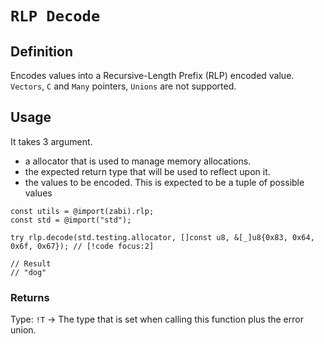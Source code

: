 # `RLP Decode`

## Definition

Encodes values into a Recursive-Length Prefix (RLP) encoded value.
`Vectors`, `C` and `Many` pointers, `Unions` are not supported.

## Usage

It takes 3 argument.

- a allocator that is used to manage memory allocations.
- the expected return type that will be used to reflect upon it.
- the values to be encoded. This is expected to be a tuple of possible values

```zig
const utils = @import(zabi).rlp;
const std = @import("std");

try rlp.decode(std.testing.allocator, []const u8, &[_]u8{0x83, 0x64, 0x6f, 0x67}); // [!code focus:2]

// Result
// "dog"
```

### Returns

Type: `!T` -> The type that is set when calling this function plus the error union.
